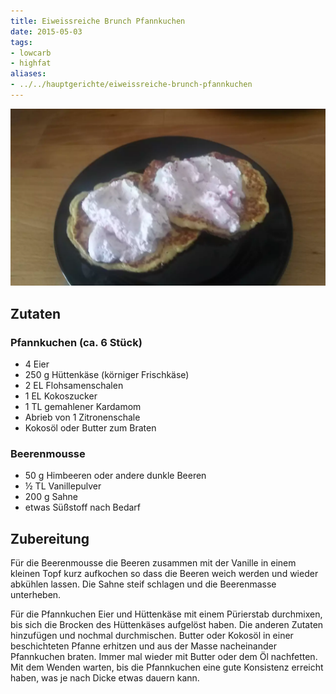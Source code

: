 ```yaml
---
title: Eiweissreiche Brunch Pfannkuchen
date: 2015-05-03
tags:
- lowcarb
- highfat
aliases:
- ../../hauptgerichte/eiweissreiche-brunch-pfannkuchen
---
```


![](/img/eiweissreiche-brunch-pfannkuchen.webp)

## Zutaten

### Pfannkuchen (ca. 6 Stück)
- 4     Eier
- 250 g Hüttenkäse (körniger Frischkäse)
- 2 EL  Flohsamenschalen
- 1 EL  Kokoszucker
- 1 TL  gemahlener Kardamom
- Abrieb von 1 Zitronenschale
- Kokosöl oder Butter zum Braten

### Beerenmousse
- 50 g  Himbeeren oder andere dunkle Beeren
- ½ TL  Vanillepulver
- 200 g Sahne
- etwas Süßstoff nach Bedarf

## Zubereitung

Für die Beerenmousse die Beeren zusammen mit der Vanille in einem kleinen Topf kurz aufkochen so dass die Beeren weich werden und wieder abkühlen lassen. Die Sahne steif schlagen und die Beerenmasse unterheben.

Für die Pfannkuchen Eier und Hüttenkäse mit einem Pürierstab durchmixen, bis sich die Brocken des Hüttenkäses aufgelöst haben. Die anderen Zutaten hinzufügen und nochmal durchmischen.
Butter oder Kokosöl in einer beschichteten Pfanne erhitzen und aus der Masse nacheinander Pfannkuchen braten. Immer mal wieder mit Butter oder dem Öl nachfetten. Mit dem Wenden warten, bis die Pfannkuchen eine gute Konsistenz erreicht haben, was je nach Dicke etwas dauern kann.
